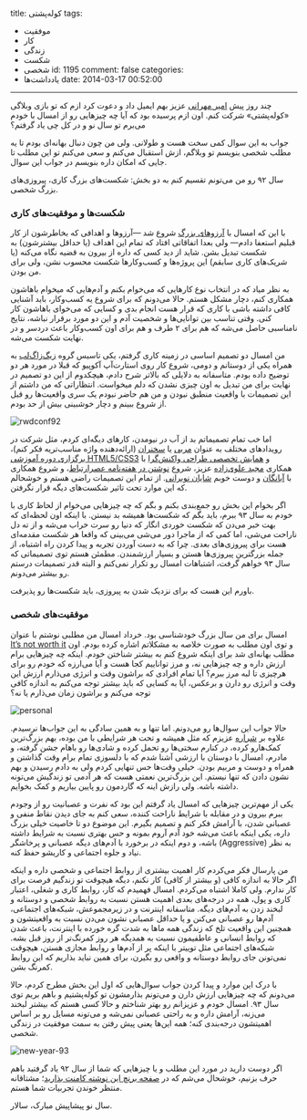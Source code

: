 title: کوله‌پشتی
tags:
  - موفقیت
  - کار
  - زندگی
  - شکست
  - شخصی
id: 1195
comment: false
categories:
  - یاد‌داشت‌ها
date: 2014-03-17 00:52:00
---

چند روز پیش [امیر مهرانی](http://thecoach.ir/) عزیز بهم ایمیل داد و دعوت کرد ازم که تو بازی وبلاگی «کوله‌پشتی» شرکت کنم. اون ازم پرسیده بود که آیا چه چیزهایی رو از امسال با خودم می‌برم تو سال نو و در کل چی یاد گرفتم؟

جواب به این سوال کمی سخت هست و طولانی. ولی من چون دنبال بهانه‌ای بودم تا یه مطلب شخصی بنویسم تو وبلاگم، ازش استقبال می‌کنم و سعی می‌کنم تو این مطلب تا جایی که امکان داره بنویسم در جواب این سوال.

سال ۹۲ رو من می‌تونم تقسیم کنم به دو بخش: شکست‌های بزرگ کاری، پیروزی‌های بزرگ شخصی.

<!--more-->

### شکست‌ها و موفقیت‌های کاری

با این که امسال با [آرزوهای بزرگ](http://sallar.me/1392/01/04/new-year-resolutions/ "سال نو، اهداف نو") شروع شد —آرزوها و اهدافی که بخاطرشون از کار قبلیم استعفا دادم— ولی بعدا اتفاقاتی افتاد که تمام این اهداف (یا حداقل بیشترشون) به شکست تبدیل بشن. شاید از دید کسی که داره از بیرون به قضیه نگاه می‌کنه (یا شریک‌های کاری سابقم) این پروژه‌ها و کسب‌وکارها شکست محسوب نشن، ولی برای من بودن.

به نظر میاد که در انتخاب نوع کارهایی که می‌خوام بکنم و آدم‌هایی که میخوام باهاشون همکاری کنم، دچار مشکل هستم. حالا می‌دونم که برای شروع یه کسب‌وکار، باید آشنایی کافی داشته باشی با کاری که قرار هست انجام بدی و کسایی که می‌خوای باهاشون کار کنی. وقتی تناسب بین توانایی‌ها و شخصیت آدم و این دو مورد برقرار نباشه، نتایج نامناسبی حاصل می‌شه که هم برای ۲ طرف و هم برای اون کسب‌وکار باعث دردسر و در نهایت شکست می‌شه.

من امسال دو تصمیم اساسی در زمینه کاری گرفتم، یکی تاسیس گروه [زیگ‌زاگ‌لب](http://sallar.me/1392/04/10/ladybug/ "کفشدوزک") به همراه یکی از دوستانم و دومی، شروع کار روی استارت‌آپ آکوپیو که قبلا در مورد هر دو توضیح داده بودم. متاسفانه به دلایلی که بالاتر شرح دادم، هیچکدوم از این دو تصمیم در نهایت برای من تبدیل به اون چیزی نشدن که دلم میخواست. انتظاراتی که من داشتم از این تصمیمات با واقعیت منطبق نبودن و من هم حاضر نبودم یک سری واقعیت‌ها رو قبل از شروع ببینم و دچار خوشبینی بیش از حد بودم.

![rwdconf92](http://sallar.me/wp-content/uploads/2014/03/work2.jpg)

اما خب تمام تصمیماتم بد از آب در نیومدن، کارهای دیگه‌ای کردم، مثل شرکت در رویدادهای مختلف به عنوان [مربی](http://sallar.me/1392/12/11/the-last-startup-weekend/ "استارتاپ‌ویکند آخر") یا [سخنران](http://sallar.me/1392/08/10/svg-presentation-and-phonegap-workshop-files/ "فایل‌های ارائه SVG و کارگاه‌ Phonegap") (ارائه‌دهنده واژه مناسب‌تریه فکر کنم)، [برگزاری دوره آموزشی HTML5/CSS3](http://sallar.me/1392/07/11/html5-and-css3-workshop/ "کارگاه آموزش HTML5، CSS3 و تایپوگرافی در وب") و [همایش تخصصی طراحی واکنش‌گرا](http://sallar.me/1392/08/22/first-rwd-conference-in-iran/ "اولین همایش تخصصی طراحی واکنش‌گرا") با همکاری [مجید علوی‌زاده](https://twitter.com/majidalavizadeh) عزیز، شروع [نوشتن در هفته‌نامه عصرارتباط](http://sallar.me/1392/09/06/asre-ertebat-article-issue-1/ "بررسی وب‌سایت‌های سازمانی در ایران / شماره ۱: مشخصات یک وب‌سایت زیبا و کاربردپذیر")، و شروع همکاری با [آبانگان](http://abanegan.com) و دوست خوبم [شایان نوبرانی](https://twitter.com/shayan). از تمام این تصمیمات راضی هستم و خوشحالم که این موارد تحت تاثیر شکست‌های دیگه قرار نگرفتن.

اگر بخوام این بخش رو جمع‌بندی بکنم و بگم که چه چیزهایی می‌خوام از لحاظ کاری با خودم به سال ۹۳ ببرم، باید بگم که شکست‌ها همیشه بد نیستن. با اینکه اون لحظه‌ای که بهت خبر می‌دن که شکست خوردی انگار که دنیا رو سرت خراب می‌شه و از ته دل ناراحت می‌شی، اما کمی که از ماجرا دور می‌شی می‌بینی که واقعا هر شکست مقدمه‌ای هست برای پیروزی‌های بعدی. چرا که به دست آوردن تجربه و پیدا کردن راه اشتباه، از جمله بزرگترین پیروزی‌ها هستن و بسیار ارزشمندن. مطمئن هستم توی تصمیماتی که سال ۹۳ خواهم گرفت، اشتباهات امسال رو تکرار نمی‌کنم و البته قدر تصمیمات درستم رو بیشتر می‌دونم.

باورم این هست که برای نزدیک شدن به پیروزی، باید شکست‌ها رو پذیرفت.

### موفقیت‌های شخصی

امسال برای من سال بزرگ خودشناسی بود. خرداد امسال من مطلبی نوشتم با عنوان [It’s not worth it](https://medium.com/what-i-learned-today/8ad916ae2da9) و توی اون مطلب به صورت خلاصه به مشکلاتم اشاره کرده بودم. اون مطلب بهانه‌ای شد برای اینکه شروع کنم به بیشتر شناختن خودم. اینکه چه چیزهایی برام ارزش داره و چه چیزهایی نه، و مرز تواناییم کجا هست و آیا می‌ارزه که خودم رو برای هرچیزی تا لبه مرز ببرم؟ آیا تمام افرادی که براشون وقت و انرژی می‌ذارم ارزش این وقت و انرژی رو دارن و برعکس، آیا به کسایی که باید بیشتر توجه می‌کنم به اندازه کافی توجه می‌کنم و براشون زمان می‌ذارم یا نه؟

![personal](http://sallar.me/wp-content/uploads/2014/03/personal.jpg)

حالا جواب این سوال‌ها رو می‌دونم. اما تنها و به همین سادگی به این جواب‌ها نرسیدم. علاوه بر [شراره](https://twitter.com/Sharareh_) عزیزم که مثل همیشه و تحت هر شرایطی با من بوده، بهم بزرگ‌ترین کمک‌هارو کرده، در کنارم سختی‌ها رو تحمل کرده و شادی‌ها رو باهام جشن گرفته، و مادرم، امسال با دوستان با ارزشی آشنا شدم که با دلسوزی تمام برام وقت گذاشتن و همراه و دوست و مربیم بودن. خیلی وقت‌ها حس تنهایی کردم ولی به دادم رسیدن و بهم نشون دادن که تنها نیستم. این بزرگ‌ترین نعمتی هست که هر آدمی تو زندگیش می‌تونه داشته باشه. ولی رازش اینه که گاردمون رو پایین بیاریم و کمک بخوایم.

یکی از مهم‌ترین چیزهایی که امسال یاد گرفتم این بود که نفرت و عصبانیت رو از وجودم ببرم بیرون و در مقابله با شرایط ناراحت کننده، سعی کنم به جای دیدن نقاط منفی و عصبانی شدن، با آرامش فکر کنم و تصمیم بگیرم. این موضوع دو تا خاصیت خیلی بزرگ داره، یکی اینکه باعث می‌شه خود آدم آروم بمونه و حس بهتری نسبت به شرایط داشته باشه، و دوم اینکه در برخورد با آدم‌های دیگه عصبانی و پرخاشگر (Aggressive) به نظر نیاد و جلوه اجتماعی و کاریشو حفظ کنه.

من پارسال فکر می‌کردم کار اهمیت بیشتری از روابط اجتماعی و شخصی داره و اینکه اگر حالا به اندازه کافی (و بیشتر از کافی) کار نکنم، دیگه هیچوقت تو زندگیم فرصت برای کار ندارم. ولی کاملا اشتباه می‌کردم. امسال فهمیدم که کار، روابط کاری و شغلی، اعتبار کاری و پول، همه در درجه‌های بعدی اهمیت هستن نسبت به روابط شخصی و دوستانه و لبخند زدن به آدم‌های دیگه. متاسفانه اینترنت و در زیرمجموعش، شبکه‌های اجتماعی، آدم‌ها رو عصبانی می‌کنن و یا حداقل عصبانی نشون می‌دن نسبت به واقعیتشون و همچنین این واقعیت تلخ که زندگی همه ماها به شدت گره خورده با اینترنت، باعث شدن که روابط انسانی و عاطفیمون نسبت به همدیگه هر روز کمرنگ‌تر از روز قبل بشه. شبکه‌های اجتماعی مثل توییتر با اینکه پر از آدم‌ها و روابط مجازی هستن، هیچوقت نمی‌تونن جای روابط دوستانه و واقعی رو بگیرن، برای همین نباید بذاریم که این روابط کمرنگ بشن.

با درک این موارد و پیدا کردن جواب سوال‌هایی که اول این بخش مطرح کردم، حالا می‌دونم که چه چیزهایی ارزش دارن و می‌تونم بذارمشون تو کوله‌پشتیم و باهم بریم توی سال ۹۳. امسال خودم و عزیزانم رو بهتر شناختم و حالا کسی هستم که بیشتر لبخند می‌زنه، آرامش داره و به راحتی عصبانی نمی‌شه و می‌تونه مسایل رو بر اساس اهمیتشون درجه‌بندی کنه؛ همه این‌ها یعنی پیش رفتن به سمت موفقیت در زندگی شخصی.

![new-year-93](http://sallar.me/wp-content/uploads/2014/03/new-year-93.png)

اگر دوست دارید در مورد این مطلب و یا چیزهایی که شما از سال ۹۲ یاد گرفتید باهم حرف بزنیم، خوشحال می‌شم که در [صفحه برنچ این نوشته کامنت بذارید](http://branch.com/b/the-backpack/invite_link/SkWBmNp7l7fAaw)؛ مشتاقانه منتظر خوندن تجربیات شما هستم.

سال نو پیشاپیش مبارک،
سالار.